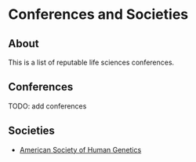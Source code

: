 # Conferences and Societies

## About
This is a list of reputable life sciences conferences.

## Conferences

TODO: add conferences

## Societies
- [American Society of Human Genetics](https://www.ashg.org/)

